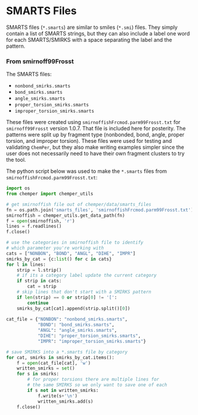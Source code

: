 # SMARTS Files

SMARTS files (`*.smarts`) are similar to smiles (`*.smi`) files.
They simply contain a list of SMARTS strings, but they can also include
a label one word for each SMARTS/SMIRKS with a space separating the
label and the pattern.

### From smirnoff99Frosst

The SMARTS files:
* `nonbond_smirks.smarts`
* `bond_smirks.smarts`
* `angle_smirks.smarts`
* `proper_torsion_smirks.smarts`
* `improper_torsion_smirks.smarts`

These files were created using `smirnoffishFrcmod.parm99Frosst.txt` for 
`smirnoff99Frosst` version 1.0.7. That file is included here for 
posterity. 
The patterns were split up by fragment type 
(nonbonded, bond, angle, proper torsion, and improper torsion).
These files were used for testing and validating `ChemPer`, but
they also make writing examples simpler since the user does not 
necessarily need to have their own fragment clusters to try the tool.

The python script below was used to make the `*.smarts` files from 
`smirnoffishFrcmod.parm99Frosst.txt`:

```python
import os
from chemper import chemper_utils

# get smirnoffish file out of chemper/data/smarts_files
fn = os.path.join('smarts_files', 'smirnoffishFrcmod.parm99Frosst.txt')
smirnoffish = chemper_utils.get_data_path(fn)
f = open(smirnoffish, 'r')
lines = f.readlines()
f.close()

# use the categories in smirnoffish file to identify 
# which parameter you're working with
cats = ["NONBON", "BOND", "ANGL", "DIHE", "IMPR"]
smirks_by_cat = {c:list() for c in cats}
for l in lines:
    strip = l.strip()
    # if its a category label update the current category
    if strip in cats:
        cat = strip
    # skip lines that don't start with a SMIRKS pattern
    if len(strip) == 0 or strip[0] != '[':
        continue
    smirks_by_cat[cat].append(strip.split()[0])
    
cat_file = {"NONBON": "nonbond_smirks.smarts",
            "BOND": "bond_smirks.smarts",
            "ANGL": "angle_smirks.smarts",
            "DIHE": "proper_torsion_smirks.smarts",
            "IMPR": "improper_torsion_smirks.smarts"}

# save SMIRKS into a *.smarts file by category
for cat, smirks in smirks_by_cat.items():
    f = open(cat_file[cat], 'w')
    written_smirks = set()
    for s in smirks:
        # for proper torsions there are multiple lines for
        # the same SMIRKS so we only want to save one of each
        if s not in written_smirks:
            f.write(s+'\n')
            written_smirks.add(s)
    f.close()
```
